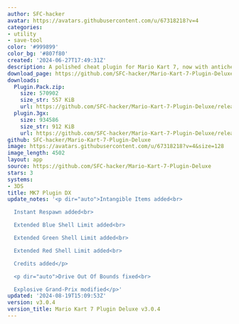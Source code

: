```yaml
---
author: SFC-hacker
avatar: https://avatars.githubusercontent.com/u/67318218?v=4
categories:
- utility
- save-tool
color: '#999899'
color_bg: '#807f80'
created: '2024-06-27T17:49:31Z'
description: A polished cheat plugin for Mario Kart 7, now with anticheat!
download_page: https://github.com/SFC-hacker/Mario-Kart-7-Plugin-Deluxe/releases
downloads:
  Plugin.Pack.zip:
    size: 570902
    size_str: 557 KiB
    url: https://github.com/SFC-hacker/Mario-Kart-7-Plugin-Deluxe/releases/download/v3.0.4/Plugin.Pack.zip
  plugin.3gx:
    size: 934586
    size_str: 912 KiB
    url: https://github.com/SFC-hacker/Mario-Kart-7-Plugin-Deluxe/releases/download/v3.0.4/plugin.3gx
github: SFC-hacker/Mario-Kart-7-Plugin-Deluxe
image: https://avatars.githubusercontent.com/u/67318218?v=4&size=128
image_length: 4502
layout: app
source: https://github.com/SFC-hacker/Mario-Kart-7-Plugin-Deluxe
stars: 3
systems:
- 3DS
title: MK7 Plugin DX
update_notes: '<p dir="auto">Intangible Items added<br>

  Instant Respawn added<br>

  Extended Blue Shell Limit added<br>

  Extended Green Shell Limit added<br>

  Extended Red Shell Limit added<br>

  Credits added</p>

  <p dir="auto">Drive Out Of Bounds fixed<br>

  Explosive Grand-Prix modified</p>'
updated: '2024-08-19T15:09:53Z'
version: v3.0.4
version_title: Mario Kart 7 Plugin Deluxe v3.0.4
---
```

